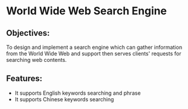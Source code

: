 # World Wide Web Search Engine 

## Objectives:
To design and implement a search engine which can gather information from the World Wide Web and support then serves clients' requests for searching web contents.

## Features:
- It supports English keywords searching and phrase
- It supports Chinese keywords searching

